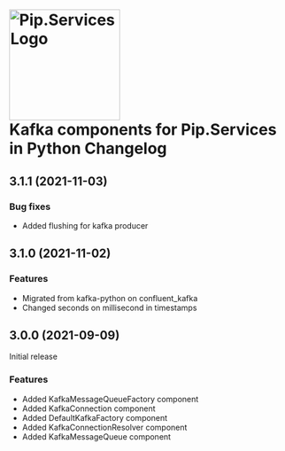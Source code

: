 # <img src="https://uploads-ssl.webflow.com/5ea5d3315186cf5ec60c3ee4/5edf1c94ce4c859f2b188094_logo.svg" alt="Pip.Services Logo" width="200"> <br/> Kafka components for Pip.Services in Python Changelog

## <a name="3.1.1"></a> 3.1.1 (2021-11-03)

### Bug fixes
* Added flushing for kafka producer

## <a name="3.1.0"></a> 3.1.0 (2021-11-02)

### Features
* Migrated from kafka-python on confluent_kafka
* Changed seconds on millisecond in timestamps

## <a name="3.0.0"></a> 3.0.0 (2021-09-09)

Initial release

### Features

* Added KafkaMessageQueueFactory component
* Added KafkaConnection component
* Added DefaultKafkaFactory component
* Added KafkaConnectionResolver component
* Added KafkaMessageQueue component


